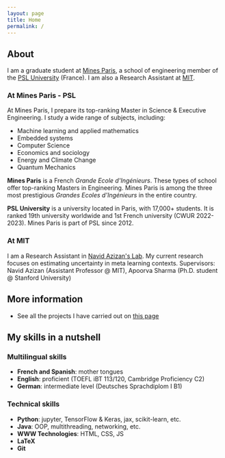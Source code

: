 ```yaml
---
layout: page
title: Home
permalink: /
---
```


## About

I am a graduate student at [Mines Paris](https://mines-paristech.eu/), a school of engineering member of the [PSL University](https://psl.eu) (France). I am also a Research Assistant at [MIT](https://www.mit.edu/).

### At Mines Paris - PSL
At Mines Paris, I prepare its top-ranking Master in Science & Executive Engineering. I study a wide range of subjects, including:
* Machine learning and applied mathematics
* Embedded systems
* Computer Science
* Economics and sociology
* Energy and Climate Change
* Quantum Mechanics

**Mines Paris** is a French *Grande Ecole d'Ingénieurs*. These types of school offer top-ranking Masters in Engineering. Mines Paris is among the three most prestigious *Grandes Ecoles d'Ingénieurs* in the entire country.

**PSL University** is a university located in Paris, with 17,000+ students. It is ranked 19th university worldwide and 1st French university (CWUR 2022-2023). Mines Paris is part of PSL since 2012.

### At MIT
I am a Research Assistant in [Navid Azizan's Lab](https://azizan.mit.edu/). My current research focuses on estimating uncertainty in meta learning contexts.
Supervisors: Navid Azizan (Assistant Professor @ MIT), Apoorva Sharma (Ph.D. student @ Stanford University)

## More information

* See all the projects I have carried out on [this page](/projects.markdown)

## My skills in a nutshell

### Multilingual skills

* **French and Spanish**: mother tongues
* **English**: proficient (TOEFL iBT 113/120, Cambridge Proficiency C2)
* **German**: intermediate level (Deutsches Sprachdiplom I B1)

### Technical skills

* **Python**: jupyter, TensorFlow & Keras, jax, scikit-learn, etc.
* **Java**: OOP, multithreading, networking, etc.
* **WWW Technologies**: HTML, CSS, JS
* **LaTeX**
* **Git**